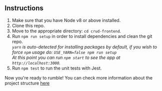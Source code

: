## Instructions

1.  Make sure that you have Node v8 or above installed.
2.  Clone this repo.
3.  Move to the appropriate directory: `cd crud-frontend`.<br />
4.  Run `npm run setup` in order to install dependencies and clean the git repo.<br />
    _`yarn` is auto-detected for installing packages by default, if you wish to force `npm` usage do: `USE_YARN=false npm run setup`_<br />
    _At this point you can run `npm start` to see the app at `http://localhost:3000`._
5.  Run `npm test` to run the unit tests with Jest.

Now you're ready to rumble! You can check more information about the project structure [here](https://github.com/react-boilerplate/react-boilerplate)
